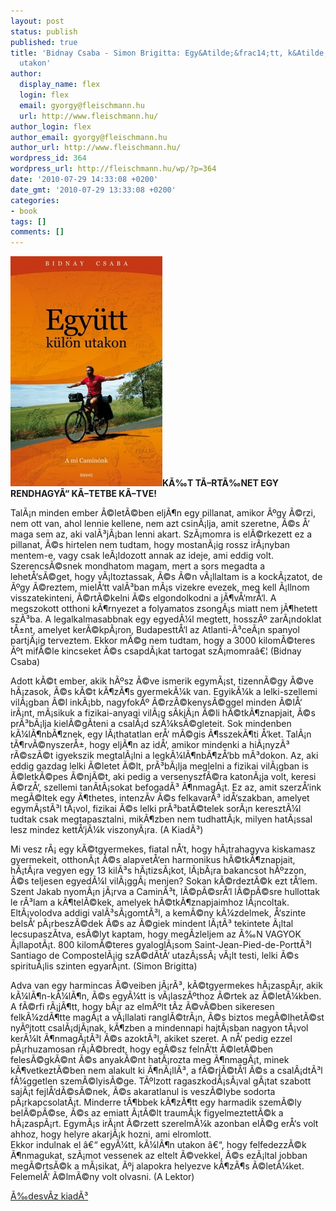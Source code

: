 ```yaml
---
layout: post
status: publish
published: true
title: 'Bidnay Csaba - Simon Brigitta: Egy&Atilde;&frac14;tt, k&Atilde;&frac14;l&Atilde;&para;n
  utakon'
author:
  display_name: flex
  login: flex
  email: gyorgy@fleischmann.hu
  url: http://www.fleischmann.hu/
author_login: flex
author_email: gyorgy@fleischmann.hu
author_url: http://www.fleischmann.hu/
wordpress_id: 364
wordpress_url: http://fleischmann.hu/wp/?p=364
date: '2010-07-29 14:33:08 +0200'
date_gmt: '2010-07-29 13:33:08 +0200'
categories:
- book
tags: []
comments: []
---
```

<p><a href="http://fleischmann.hu/wp/store/2010/07/egyutt_kulon_utakon.jpg"><img src="wp/store/2010/07/egyutt_kulon_utakon.jpg" alt="" title="egyutt_kulon_utakon" width="243" height="368" class="alignleft size-full wp-image-365" /></a><strong>K&Atilde;&permil;T T&Atilde;&ndash;RT&Atilde;&permil;NET EGY RENDHAGY&Atilde;&ldquo; K&Atilde;&ndash;TETBE K&Atilde;&ndash;TVE! </strong></p>
<p>Tal&Atilde;&iexcl;n minden ember &Atilde;&copy;let&Atilde;&copy;ben elj&Atilde;&para;n egy pillanat, amikor &Atilde;&ordm;gy &Atilde;&copy;rzi, nem ott van, ahol lennie kellene, nem azt csin&Atilde;&iexcl;lja, amit szeretne, &Atilde;&copy;s &Aring;&lsquo; maga sem az, aki val&Atilde;&sup3;j&Atilde;&iexcl;ban lenni akart. Sz&Atilde;&iexcl;momra is el&Atilde;&copy;rkezett ez a pillanat, &Atilde;&copy;s hirtelen nem tudtam, hogy mostan&Atilde;&iexcl;ig rossz ir&Atilde;&iexcl;nyban mentem-e, vagy csak le&Atilde;&iexcl;ldozott annak az ideje, ami eddig volt. Szerencs&Atilde;&copy;snek mondhatom magam, mert a sors megadta a lehet&Aring;&lsquo;s&Atilde;&copy;get, hogy v&Atilde;&iexcl;ltoztassak, &Atilde;&copy;s &Atilde;&copy;n v&Atilde;&iexcl;llaltam is a kock&Atilde;&iexcl;zatot, de &Atilde;&ordm;gy &Atilde;&copy;reztem, miel&Aring;&lsquo;tt val&Atilde;&sup3;ban m&Atilde;&iexcl;s vizekre evezek, meg kell &Atilde;&iexcl;llnom visszatekinteni, &Atilde;&copy;rt&Atilde;&copy;kelni &Atilde;&copy;s elgondolkodni a j&Atilde;&para;v&Aring;&lsquo;mr&Aring;&lsquo;l. A megszokott otthoni k&Atilde;&para;rnyezet a folyamatos zsong&Atilde;&iexcl;s miatt nem j&Atilde;&para;hetett sz&Atilde;&sup3;ba. A legalkalmasabbnak egy egyed&Atilde;&frac14;l megtett, hossz&Atilde;&ordm; zar&Atilde;&iexcl;ndoklat t&Aring;&plusmn;nt, amelyet ker&Atilde;&copy;kp&Atilde;&iexcl;ron, Budapestt&Aring;&lsquo;l az Atlanti-&Atilde;&sup3;ce&Atilde;&iexcl;n spanyol partj&Atilde;&iexcl;ig terveztem. Ekkor m&Atilde;&copy;g nem tudtam, hogy a 3000 kilom&Atilde;&copy;teres &Atilde;&ordm;t mif&Atilde;&copy;le kincseket &Atilde;&copy;s csapd&Atilde;&iexcl;kat tartogat sz&Atilde;&iexcl;momra&acirc;&euro;&brvbar; (Bidnay Csaba)</p>
<p>Adott k&Atilde;&copy;t ember, akik h&Atilde;&ordm;sz &Atilde;&copy;ve ismerik egym&Atilde;&iexcl;st, tizenn&Atilde;&copy;gy &Atilde;&copy;ve h&Atilde;&iexcl;zasok, &Atilde;&copy;s k&Atilde;&copy;t k&Atilde;&para;z&Atilde;&para;s gyermek&Atilde;&frac14;k van. Egyik&Atilde;&frac14;k a lelki-szellemi vil&Atilde;&iexcl;gban &Atilde;&copy;l ink&Atilde;&iexcl;bb, nagyfok&Atilde;&ordm; &Atilde;&copy;rz&Atilde;&copy;kenys&Atilde;&copy;ggel minden &Atilde;&copy;l&Aring;&lsquo; ir&Atilde;&iexcl;nt, m&Atilde;&iexcl;sikuk a fizikai-anyagi vil&Atilde;&iexcl;g s&Atilde;&shy;kj&Atilde;&iexcl;n &Atilde;&copy;li h&Atilde;&copy;tk&Atilde;&para;znapjait, &Atilde;&copy;s pr&Atilde;&sup3;b&Atilde;&iexcl;lja kiel&Atilde;&copy;g&Atilde;&shy;teni a csal&Atilde;&iexcl;d sz&Atilde;&frac14;ks&Atilde;&copy;gleteit. Sok mindenben k&Atilde;&frac14;l&Atilde;&para;nb&Atilde;&para;znek, egy l&Atilde;&iexcl;thatatlan er&Aring;&lsquo; m&Atilde;&copy;gis &Atilde;&para;sszek&Atilde;&para;ti &Aring;&lsquo;ket. Tal&Atilde;&iexcl;n t&Atilde;&para;rv&Atilde;&copy;nyszer&Aring;&plusmn;, hogy elj&Atilde;&para;n az id&Aring;&lsquo;, amikor mindenki a hi&Atilde;&iexcl;nyz&Atilde;&sup3; r&Atilde;&copy;sz&Atilde;&copy;t igyekszik megtal&Atilde;&iexcl;lni a legk&Atilde;&frac14;l&Atilde;&para;nb&Atilde;&para;z&Aring;&lsquo;bb m&Atilde;&sup3;dokon. Az, aki eddig gazdag lelki &Atilde;&copy;letet &Atilde;&copy;lt, pr&Atilde;&sup3;b&Atilde;&iexcl;lja meglelni a fizikai vil&Atilde;&iexcl;gban is &Atilde;&copy;letk&Atilde;&copy;pes &Atilde;&copy;nj&Atilde;&copy;t, aki pedig a versenyszf&Atilde;&copy;ra katon&Atilde;&iexcl;ja volt, keresi &Atilde;&copy;rz&Aring;&lsquo;, szellemi tan&Atilde;&shy;t&Atilde;&iexcl;sokat befogad&Atilde;&sup3; &Atilde;&para;nmag&Atilde;&iexcl;t. Ez az, amit szerz&Aring;&lsquo;ink meg&Atilde;&copy;ltek egy &Atilde;&para;thetes, intenz&Atilde;&shy;v &Atilde;&copy;s felkavar&Atilde;&sup3; id&Aring;&lsquo;szakban, amelyet egym&Atilde;&iexcl;st&Atilde;&sup3;l t&Atilde;&iexcl;vol, fizikai &Atilde;&copy;s lelki pr&Atilde;&sup3;bat&Atilde;&copy;telek sor&Atilde;&iexcl;n kereszt&Atilde;&frac14;l tudtak csak megtapasztalni, mik&Atilde;&para;zben nem tudhatt&Atilde;&iexcl;k, milyen hat&Atilde;&iexcl;ssal lesz mindez kett&Aring;&lsquo;j&Atilde;&frac14;k viszony&Atilde;&iexcl;ra. (A Kiad&Atilde;&sup3;)</p>
<p>Mi vesz r&Atilde;&iexcl; egy k&Atilde;&copy;tgyermekes, fiatal n&Aring;&lsquo;t, hogy h&Atilde;&iexcl;trahagyva kiskamasz gyermekeit, otthon&Atilde;&iexcl;t &Atilde;&copy;s alapvet&Aring;&lsquo;en harmonikus h&Atilde;&copy;tk&Atilde;&para;znapjait, h&Atilde;&iexcl;t&Atilde;&iexcl;ra vegyen egy 13 kil&Atilde;&sup3;s h&Atilde;&iexcl;tizs&Atilde;&iexcl;kot, l&Atilde;&iexcl;b&Atilde;&iexcl;ra bakancsot h&Atilde;&ordm;zzon, &Atilde;&copy;s teljesen egyed&Atilde;&frac14;l vil&Atilde;&iexcl;gg&Atilde;&iexcl; menjen? Sokan k&Atilde;&copy;rdezt&Atilde;&copy;k ezt t&Aring;&lsquo;lem.<br />
Szent Jakab nyom&Atilde;&iexcl;n j&Atilde;&iexcl;rva a Camin&Atilde;&sup3;t, l&Atilde;&copy;p&Atilde;&copy;sr&Aring;&lsquo;l l&Atilde;&copy;p&Atilde;&copy;sre hullottak le r&Atilde;&sup3;lam a k&Atilde;&para;tel&Atilde;&copy;kek, amelyek h&Atilde;&copy;tk&Atilde;&para;znapjaimhoz l&Atilde;&iexcl;ncoltak. Elt&Atilde;&iexcl;volodva addigi val&Atilde;&sup3;s&Atilde;&iexcl;gomt&Atilde;&sup3;l, a kem&Atilde;&copy;ny k&Atilde;&frac14;zdelmek, &Aring;&lsquo;szinte bels&Aring;&lsquo; p&Atilde;&iexcl;rbesz&Atilde;&copy;dek &Atilde;&copy;s az &Atilde;&copy;giek mindent l&Atilde;&iexcl;t&Atilde;&sup3; tekintete &Atilde;&iexcl;ltal lecsupasz&Atilde;&shy;tva, es&Atilde;&copy;lyt kaptam, hogy meg&Atilde;&shy;zleljem az &Atilde;&permil;N VAGYOK &Atilde;&iexcl;llapot&Atilde;&iexcl;t. 800 kilom&Atilde;&copy;teres gyalogl&Atilde;&iexcl;som Saint-Jean-Pied-de-Portt&Atilde;&sup3;l Santiago de Compostel&Atilde;&iexcl;ig sz&Atilde;&copy;d&Atilde;&shy;t&Aring;&lsquo; utaz&Atilde;&iexcl;ss&Atilde;&iexcl; v&Atilde;&iexcl;lt testi, lelki &Atilde;&copy;s spiritu&Atilde;&iexcl;lis szinten egyar&Atilde;&iexcl;nt. (Simon Brigitta)</p>
<p>Adva van egy harmincas &Atilde;&copy;veiben j&Atilde;&iexcl;r&Atilde;&sup3;, k&Atilde;&copy;tgyermekes h&Atilde;&iexcl;zasp&Atilde;&iexcl;r, akik k&Atilde;&frac14;l&Atilde;&para;n-k&Atilde;&frac14;l&Atilde;&para;n, &Atilde;&copy;s egy&Atilde;&frac14;tt is v&Atilde;&iexcl;lasz&Atilde;&ordm;thoz &Atilde;&copy;rtek az &Atilde;&copy;let&Atilde;&frac14;kben. A f&Atilde;&copy;rfi r&Atilde;&iexcl;j&Atilde;&para;tt, hogy b&Atilde;&iexcl;r az elm&Atilde;&ordm;lt t&Atilde;&shy;z &Atilde;&copy;v&Atilde;&copy;ben sikeresen felk&Atilde;&frac14;zd&Atilde;&para;tte mag&Atilde;&iexcl;t a v&Atilde;&iexcl;llalati rangl&Atilde;&copy;tr&Atilde;&iexcl;n, &Atilde;&copy;s biztos meg&Atilde;&copy;lhet&Atilde;&copy;st ny&Atilde;&ordm;jtott csal&Atilde;&iexcl;dj&Atilde;&iexcl;nak, k&Atilde;&para;zben a mindennapi hajt&Atilde;&iexcl;sban nagyon t&Atilde;&iexcl;vol ker&Atilde;&frac14;lt &Atilde;&para;nmag&Atilde;&iexcl;t&Atilde;&sup3;l &Atilde;&copy;s azokt&Atilde;&sup3;l, akiket szeret. A n&Aring;&lsquo; pedig ezzel p&Atilde;&iexcl;rhuzamosan r&Atilde;&iexcl;&Atilde;&copy;bredt, hogy eg&Atilde;&copy;sz feln&Aring;&lsquo;tt &Atilde;&copy;let&Atilde;&copy;ben feles&Atilde;&copy;gk&Atilde;&copy;nt &Atilde;&copy;s anyak&Atilde;&copy;nt hat&Atilde;&iexcl;rozta meg &Atilde;&para;nmag&Atilde;&iexcl;t, minek k&Atilde;&para;vetkezt&Atilde;&copy;ben nem alakult ki &Atilde;&para;n&Atilde;&iexcl;ll&Atilde;&sup3;, a f&Atilde;&copy;rj&Atilde;&copy;t&Aring;&lsquo;l &Atilde;&copy;s a csal&Atilde;&iexcl;dt&Atilde;&sup3;l f&Atilde;&frac14;ggetlen szem&Atilde;&copy;lyis&Atilde;&copy;ge. T&Atilde;&ordm;lzott ragaszkod&Atilde;&iexcl;s&Atilde;&iexcl;val g&Atilde;&iexcl;tat szabott saj&Atilde;&iexcl;t fejl&Aring;&lsquo;d&Atilde;&copy;s&Atilde;&copy;nek, &Atilde;&copy;s akaratlanul is vesz&Atilde;&copy;lybe sodorta p&Atilde;&iexcl;rkapcsolat&Atilde;&iexcl;t. Minderre t&Atilde;&para;bbek k&Atilde;&para;z&Atilde;&para;tt egy harmadik szem&Atilde;&copy;ly bel&Atilde;&copy;p&Atilde;&copy;se, &Atilde;&copy;s az emiatt &Atilde;&iexcl;t&Atilde;&copy;lt traum&Atilde;&iexcl;k figyelmeztett&Atilde;&copy;k a h&Atilde;&iexcl;zasp&Atilde;&iexcl;rt. Egym&Atilde;&iexcl;s ir&Atilde;&iexcl;nt &Atilde;&copy;rzett szerelm&Atilde;&frac14;k azonban el&Atilde;&copy;g er&Aring;&lsquo;s volt ahhoz, hogy helyre akarj&Atilde;&iexcl;k hozni, ami elromlott.<br />
Ekkor indulnak el &acirc;&euro;&ldquo; egy&Atilde;&frac14;tt, k&Atilde;&frac14;l&Atilde;&para;n utakon &acirc;&euro;&ldquo;, hogy felfedezz&Atilde;&copy;k &Atilde;&para;nmagukat, sz&Atilde;&iexcl;mot vessenek az eltelt &Atilde;&copy;vekkel, &Atilde;&copy;s ez&Atilde;&iexcl;ltal jobban meg&Atilde;&copy;rts&Atilde;&copy;k a m&Atilde;&iexcl;sikat, &Atilde;&ordm;j alapokra helyezve k&Atilde;&para;z&Atilde;&para;s &Atilde;&copy;let&Atilde;&frac14;ket.<br />
Felemel&Aring;&lsquo; &Atilde;&copy;lm&Atilde;&copy;ny volt olvasni. (A Lektor)</p>
<p><a href="http://www.edesviz.hu/cgi-bin/edesviz/htmlos.cgi/0010054.7.6061386253082726293?">&Atilde;&permil;desv&Atilde;&shy;z kiad&Atilde;&sup3;</a></p>
